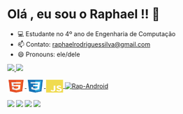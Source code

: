 <h1> Olá , eu sou o Raphael !! 👋 </h1>

- 💻 Estudante no 4º ano de Engenharia de Computação
- 📫 Contato: raphaelrodriguessilva@gmail.com
- 😄 Pronouns: ele/dele

 <div>
  <a href="https://github.com/RapGod91">
  <img height="180em" src="https://github-readme-stats.vercel.app/api?username=RapGod91&show_icons=true&theme=dark&include_all_commits=true&count_private=true"/>
  <img height="180em" src="https://github-readme-stats.vercel.app/api/top-langs/?username=RapGod91&layout=compact&langs_count=7&theme=dark"/>
</div>
  <div style="display: inline_block"><br>
  <img align="center" alt="Rap-HTML" height="30" width="40" src="https://raw.githubusercontent.com/devicons/devicon/master/icons/html5/html5-original.svg">
  <img align="center" alt="Rap-CSS" height="30" width="40" src="https://raw.githubusercontent.com/devicons/devicon/master/icons/css3/css3-original.svg">
  <img align="center" alt="Rap-Js" height="30" width="40" src="https://raw.githubusercontent.com/devicons/devicon/master/icons/javascript/javascript-plain.svg">  
  <img align="center" alt="Rap-Android" height="30" width="40" src="https://cdn.jsdelivr.net/gh/devicons/devicon/icons/android/android-original.svg">
</div>
  <br>
  <div>
   <a href="https://www.facebook.com/raphaelrodriguessilva" target="_blank"><img src="https://img.shields.io/badge/Facebook-1877F2?style=for-the-badge&logo=facebook&logoColor=white" target="_blank"></a>
  <a href="https://www.instagram.com/o_raphael_rodrigues" target="_blank"><img src="https://img.shields.io/badge/-Instagram-%23E4405F?style=for-the-badge&logo=instagram&logoColor=white" target="_blank"></a>
  <a href = "mailto:raphaelrodriguessilva@gmail.com"><img src="https://img.shields.io/badge/-Gmail-%23333?style=for-the-badge&logo=gmail&logoColor=white" target="_blank"></a>
  <a href="https://www.linkedin.com/in/raphael-rodrigues-85787a1a2" target="_blank"><img src="https://img.shields.io/badge/-LinkedIn-%230077B5?style=for-the-badge&logo=linkedin&logoColor=white" target="_blank"></a> 
 </div>
